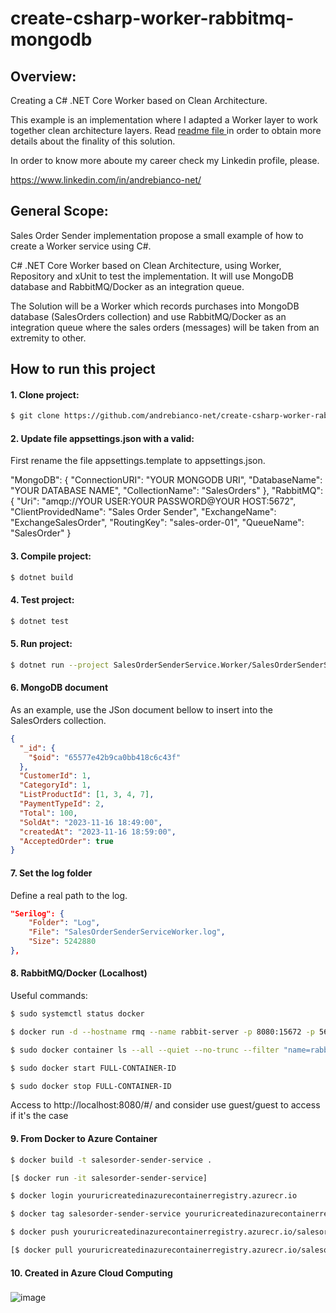 # create-csharp-worker-rabbitmq-mongodb

## Overview:
Creating a C# .NET Core Worker based on Clean Architecture.

This example is an implementation where I adapted a Worker layer to work together clean architecture layers. Read [readme file ](https://github.com/andrebianco-net/andrebianco-net#readme) in order to obtain more details about the finality of this solution.

In order to know more aboute my career check my Linkedin profile, please.

https://www.linkedin.com/in/andrebianco-net/

## General Scope:

Sales Order Sender implementation propose a small example of how to create a Worker service using C#.

C# .NET Core Worker based on Clean Architecture, using Worker, Repository and xUnit to test the implementation. It will use MongoDB database and RabbitMQ/Docker as an integration queue.  

The Solution will be a Worker which records purchases into MongoDB database (SalesOrders collection) and use RabbitMQ/Docker as an integration queue where the sales orders (messages) will be taken from an extremity to other.

## How to run this project

#### 1. Clone project:

```bash
$ git clone https://github.com/andrebianco-net/create-csharp-worker-rabbitmq-mongodb.git
```

#### 2. Update file appsettings.json with a valid:

First rename the file appsettings.template to appsettings.json.

"MongoDB": {
    "ConnectionURI": "YOUR MONGODB URI",
    "DatabaseName": "YOUR DATABASE NAME",
    "CollectionName": "SalesOrders"
},
"RabbitMQ": {
    "Uri": "amqp://YOUR USER:YOUR PASSWORD@YOUR HOST:5672",
    "ClientProvidedName": "Sales Order Sender",
    "ExchangeName": "ExchangeSalesOrder",
    "RoutingKey": "sales-order-01",
    "QueueName": "SalesOrder"
  }

#### 3. Compile project:

```bash
$ dotnet build
```

#### 4. Test project:

```bash
$ dotnet test
```

#### 5. Run project:

```bash
$ dotnet run --project SalesOrderSenderService.Worker/SalesOrderSenderService.Worker.csproj
```

#### 6. MongoDB document

As an example, use the JSon document bellow to insert into the SalesOrders collection.

```json
{
  "_id": {
    "$oid": "65577e42b9ca0bb418c6c43f"
  },
  "CustomerId": 1,
  "CategoryId": 1,
  "ListProductId": [1, 3, 4, 7],
  "PaymentTypeId": 2,
  "Total": 100,
  "SoldAt": "2023-11-16 18:49:00",
  "createdAt": "2023-11-16 18:59:00",
  "AcceptedOrder": true
}
```

#### 7. Set the log folder

Define a real path to the log.

```json
"Serilog": {
    "Folder": "Log",
    "File": "SalesOrderSenderServiceWorker.log",
    "Size": 5242880
},
```

#### 8. RabbitMQ/Docker (Localhost)

Useful commands:

```bash
$ sudo systemctl status docker
```

```bash
$ docker run -d --hostname rmq --name rabbit-server -p 8080:15672 -p 5672:5672 rabbitmq:3-management
```

```bash
$ sudo docker container ls --all --quiet --no-trunc --filter "name=rabbit-server"
```

```bash
$ sudo docker start FULL-CONTAINER-ID
```

```bash
$ sudo docker stop FULL-CONTAINER-ID
```

Access to http://localhost:8080/#/ and consider use guest/guest to access if it's the case

#### 9. From Docker to Azure Container

```bash
$ docker build -t salesorder-sender-service .
```

```bash
[$ docker run -it salesorder-sender-service]
```

```bash
$ docker login youruricreatedinazurecontainerregistry.azurecr.io
```

```bash
$ docker tag salesorder-sender-service youruricreatedinazurecontainerregistry.azurecr.io/salesorder-sender-service
```

```bash
$ docker push youruricreatedinazurecontainerregistry.azurecr.io/salesorder-sender-service
```

```bash
[$ docker pull youruricreatedinazurecontainerregistry.azurecr.io/salesorder-sender-service]
```

#### 10. Created in Azure Cloud Computing

###
![image](https://github.com/andrebianco-net/create-csharp-worker-rabbitmq-mongodb/assets/453193/e8b37bae-d0f9-466e-a6d9-a120c5e976df)


